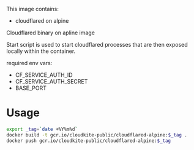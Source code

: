 This image contains:
* cloudflared on alpine


Cloudflared binary on apline image

Start script is used to start cloudflared processes that are then exposed locally within the container.

required env vars:

* CF_SERVICE_AUTH_ID 
* CF_SERVICE_AUTH_SECRET
* BASE_PORT


# Usage
```bash
export _tag=`date +%Y%m%d`
docker build -t gcr.io/cloudkite-public/cloudflared-alpine:$_tag .
docker push gcr.io/cloudkite-public/cloudflared-alpine:$_tag